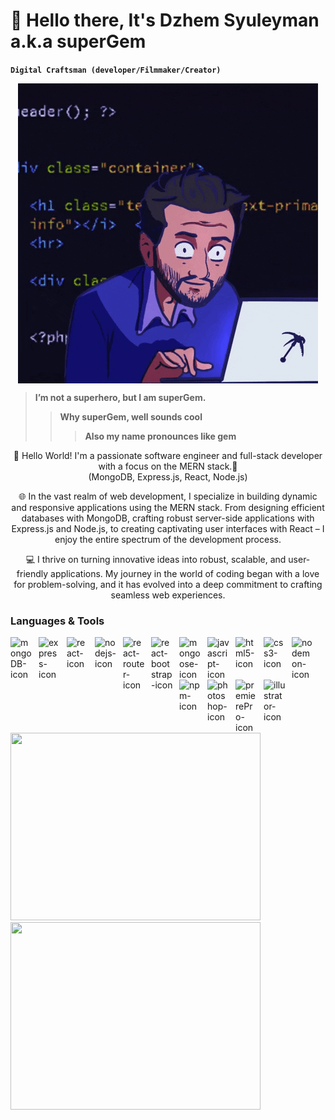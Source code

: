 # 🎯 Hello there, It's **Dzhem Syuleyman** a.k.a **superGem**

<p align=center>

**`Digital Craftsman (developer/Filmmaker/Creator)`**
</p>

<p align=center>
<img align="center" src="https://github.com/superGemHere/superGemHere/blob/main/giphy.gif"  alt="Super Gem Here GIF" style="align-self:center;"/>
</p>

<p>

> **I’m not a superhero, but I am superGem.**
>> **Why superGem, well sounds cool**
>>> **Also my name pronounces like gem**
<p>


<p align="center">👋 Hello World! I'm a passionate software engineer and full-stack developer with a focus on the MERN stack.🚀 <br> (MongoDB, Express.js, React, Node.js)  </p>
<p align="center">🌐 In the vast realm of web development, I specialize in building dynamic and responsive applications using the MERN stack. From designing efficient databases with MongoDB, crafting robust server-side applications with Express.js and Node.js, to creating captivating user interfaces with React – I enjoy the entire spectrum of the development process. </p>
<p align="center">💻 I thrive on turning innovative ideas into robust, scalable, and user-friendly applications. My journey in the world of coding began with a love for problem-solving, and it has evolved into a deep commitment to crafting seamless web experiences. </p>

### Languages & Tools
<img align="left" alt="mongoDB-icon" width="35px" style="padding-right: 10px;" src="https://cdn.jsdelivr.net/gh/devicons/devicon@latest/icons/mongodb/mongodb-original-wordmark.svg" />
<img align="left" alt="express-icon" width="35px" style="padding-right: 10px;" src="https://cdn.jsdelivr.net/gh/devicons/devicon@latest/icons/express/express-original-wordmark.svg" />
<img align="left" alt="react-icon" width="35px" style="padding-right: 10px;" src="https://cdn.jsdelivr.net/gh/devicons/devicon@latest/icons/react/react-original.svg" />
<img align="left" alt="nodejs-icon" width="35px" style="padding-right: 10px;" src="https://cdn.jsdelivr.net/gh/devicons/devicon@latest/icons/nodejs/nodejs-plain-wordmark.svg" />
<img align="left" alt="react-router-icon" width="35px" style="padding-right: 10px;" src="https://cdn.jsdelivr.net/gh/devicons/devicon@latest/icons/reactrouter/reactrouter-original.svg" />
<img align="left" alt="react-bootstrap-icon" width="35px" style="padding-right: 10px;" src="https://cdn.jsdelivr.net/gh/devicons/devicon@latest/icons/reactbootstrap/reactbootstrap-original.svg" />
<img align="left" alt="mongoose-icon" width="35px" style="padding-right: 10px;" src="https://cdn.jsdelivr.net/gh/devicons/devicon@latest/icons/mongoose/mongoose-original-wordmark.svg" />
<img align="left" alt="javascript-icon" width="35px" style="padding-right: 10px;" src="https://cdn.jsdelivr.net/gh/devicons/devicon@latest/icons/javascript/javascript-original.svg" />
<img align="left" alt="html5-icon" width="35px" style="padding-right: 10px;" src="https://cdn.jsdelivr.net/gh/devicons/devicon@latest/icons/html5/html5-original.svg" />
<img align="left" alt="css3-icon" width="35px" style="padding-right: 10px;" src="https://cdn.jsdelivr.net/gh/devicons/devicon@latest/icons/css3/css3-original.svg" />
<img align="left" alt="nodemon-icon" width="35px" style="padding-right: 10px;" src="https://cdn.jsdelivr.net/gh/devicons/devicon@latest/icons/nodemon/nodemon-original.svg" />
<img align="left" alt="npm-icon" width="35px" style="padding-right: 10px;" src="https://cdn.jsdelivr.net/gh/devicons/devicon@latest/icons/npm/npm-original-wordmark.svg" />
<img align="left" alt="photoshop-icon" width="35px" style="padding-right: 10px;" src="https://cdn.jsdelivr.net/gh/devicons/devicon@latest/icons/photoshop/photoshop-original.svg" />
<img align="left" alt="premierePro-icon" width="35px" style="padding-right: 10px;" src="https://cdn.jsdelivr.net/gh/devicons/devicon@latest/icons/premierepro/premierepro-original.svg" />
<img align="left" alt="illustrator-icon" width="35px" style="padding-right: 10px;" src="https://cdn.jsdelivr.net/gh/devicons/devicon@latest/icons/illustrator/illustrator-line.svg" />
          
#

##

<!-- ![Anurag's GitHub stats](https://github-readme-stats.vercel.app/api?username=superGemHere&show_icons=true&theme=graywhite) -->
<div>
<img height=300 width=400 src="https://github-readme-stats.vercel.app/api?username=superGemHere&show_icons=true&theme=graywhite" />
<img height=300 width=400 src="https://streak-stats.demolab.com/?user=superGemHere&theme=graywhite" />
</div>
<!-- [![GitHub Streak](https://streak-stats.demolab.com/?user=superGemHere&theme=graywhite)](https://git.io/streak-stats) -->

<!--
**superGemHere/superGemHere** is a ✨ _special_ ✨ repository because its `README.md` (this file) appears on your GitHub profile.

Here are some ideas to get you started:

- 🔭 I’m currently working on ...
- 🌱 I’m currently learning ...
- 👯 I’m looking to collaborate on ...
- 🤔 I’m looking for help with ...
- 💬 Ask me about ...
- 📫 How to reach me: ...
- 😄 Pronouns: ...
- ⚡ Fun fact: ...
-->

